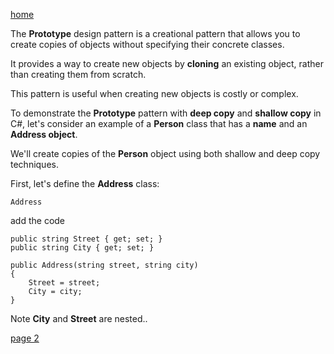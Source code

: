 [home](./page01.md)

The **Prototype** design pattern is a creational pattern that allows you to create copies of objects without specifying their concrete classes. 

It provides a way to create new objects by **cloning** an existing object, rather than creating them from scratch. 

This pattern is useful when creating new objects is costly or complex.

To demonstrate the **Prototype** pattern with **deep copy** and **shallow copy** in C#, 
let's consider an example of a **Person** class that has a **name** and an **Address object**. 

We'll create copies of the **Person** object using both shallow and deep copy techniques.

First, let's define the **Address** class:

```
Address
```

add the code

```
public string Street { get; set; }
public string City { get; set; }

public Address(string street, string city)
{
    Street = street;
    City = city;
}
```
Note **City** and **Street** are nested..


[page 2](./page02.md)
